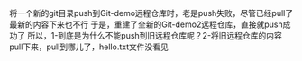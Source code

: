 将一个新的git目录push到Git-demo远程仓库时，老是push失败，尽管已经pull了最新的内容下来也不行
于是，重建了全新的Git-demo2远程仓库，直接就push成功了
所以，1-到底是为什么不能push到旧远程仓库呢？2-将旧远程仓库的内容pull下来，pull到哪儿了，hello.txt文件没看见
